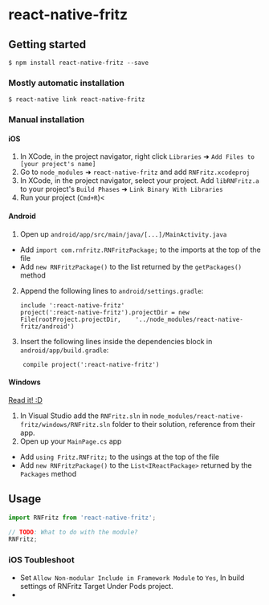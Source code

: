 
# react-native-fritz

## Getting started

`$ npm install react-native-fritz --save`

### Mostly automatic installation

`$ react-native link react-native-fritz`

### Manual installation

#### iOS

1. In XCode, in the project navigator, right click `Libraries` ➜ `Add Files to [your project's name]`
2. Go to `node_modules` ➜ `react-native-fritz` and add `RNFritz.xcodeproj`
3. In XCode, in the project navigator, select your project. Add `libRNFritz.a` to your project's `Build Phases` ➜ `Link Binary With Libraries`
4. Run your project (`Cmd+R`)<

#### Android

1. Open up `android/app/src/main/java/[...]/MainActivity.java`
  - Add `import com.rnfritz.RNFritzPackage;` to the imports at the top of the file
  - Add `new RNFritzPackage()` to the list returned by the `getPackages()` method
2. Append the following lines to `android/settings.gradle`:
  	```
  	include ':react-native-fritz'
  	project(':react-native-fritz').projectDir = new File(rootProject.projectDir, 	'../node_modules/react-native-fritz/android')
  	```
3. Insert the following lines inside the dependencies block in `android/app/build.gradle`:

```
	compile project(':react-native-fritz')
```

#### Windows
[Read it! :D](https://github.com/ReactWindows/react-native)

1. In Visual Studio add the `RNFritz.sln` in `node_modules/react-native-fritz/windows/RNFritz.sln` folder to their solution, reference from their app.
2. Open up your `MainPage.cs` app
  - Add `using Fritz.RNFritz;` to the usings at the top of the file
  - Add `new RNFritzPackage()` to the `List<IReactPackage>` returned by the `Packages` method


## Usage
```javascript
import RNFritz from 'react-native-fritz';

// TODO: What to do with the module?
RNFritz;
```
  

### iOS Toubleshoot

- Set `Allow Non-modular Include in Framework Module` to `Yes`, In build settings of RNFritz Target Under Pods project.
- 